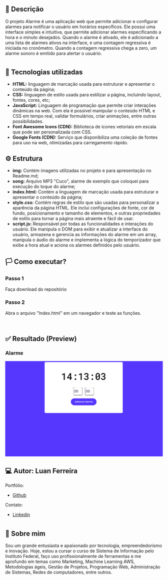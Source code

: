 ## 🧾 Descrição

O projeto Alarme é uma aplicação web que permite adicionar e configurar alarmes para notificar o usuário em horários específicos. Ele possui uma interface simples e intuitiva, que permite adicionar alarmes especificando a hora e o minuto desejados. Quando o alarme é ativado, ele é adicionado a uma lista de alarmes ativos na interface, e uma contagem regressiva é iniciada no cronômetro. Quando a contagem regressiva chega a zero, um alarme sonoro é emitido para alertar o usuário. 

<h1>

## 🔌 Tecnologias utilizadas

- **HTML:** linguagem de marcação usada para estruturar e apresentar o conteúdo da página;
- **CSS:** linguagem de estilo usada para estilizar a página, incluindo layout, fontes, cores, etc;
- **JavaScript:** Linguagem de programação que permite criar interações dinâmicas na web. Com ela é possível manipular o conteúdo HTML e CSS em tempo real, validar formulários, criar animações, entre outras possibilidades.
- **Font Awesome Icons (CDN):** Biblioteca de ícones vetoriais em escala que pode ser personalizada com CSS.
- **Google Fonts (CDN):** Serviço que disponibiliza uma coleção de fontes para uso na web, otimizadas para carregamento rápido.

## ⚙️ Estrutura

- **img:** Contém imagens utilizadas no projeto e para apresentação no Readme.md;
- **song:** Arquivo MP3 "Cuco", alarme de exemplo que coloquei para execução do toque do alarme;
- **index.html:** Contém a linguagem de marcação usada para estruturar e apresentar o conteúdo da página;
- **style.css:** Contém regras de estilo que são usadas para personalizar a aparência da página HTML. Ele inclui configurações de fonte, cor de fundo, posicionamento e tamanho de elementos, e outras propriedades de estilo para tornar a página mais atraente e fácil de usar.
- **script.js:** Responsável por todas as funcionalidades e interações do usuário. Ele manipula o DOM para exibir e atualizar a interface do usuário, armazena e gerencia as informações do alarme em um array, manipula o áudio do alarme e implementa a lógica do temporizador que exibe a hora atual e aciona os alarmes definidos pelo usuário.

## 🏳️ Como executar?

### **Passo 1**
Faça download do repositório

### **Passo 2**
Abra o arquivo "Index.html" em um navegador e teste as funções.

<br>

## ✅ Resultado (Preview)

### **Alarme**
<img src="img/alarme.gif">

<br>

## 💻 Autor: Luan Ferreira

Portfólio:
- [Github](https://github.com/fluanbrito)

Contato:
- [Linkedin](https://www.linkedin.com/in/luanferreirab/)

<h1>

## 🚀 Sobre mim
Sou um grande entusiasta e apaixonado por tecnologia, empreendedorismo e inovação. Hoje, estou a cursar o curso de Sistema de Informação pelo Instituto Federal, faço uso profissionalmente de ferramentas e me aprofundo em temas como Marketing, Machine Learning AWS, Metodologias ágeis, Gestão de Projetos, Programação Web, Administração de Sistemas, Redes de computadores, entre outros.
